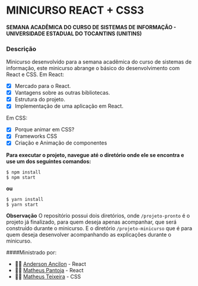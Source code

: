 # MINICURSO REACT + CSS3

#### SEMANA ACADÊMICA DO CURSO DE SISTEMAS DE INFORMAÇÃO - UNIVERSIDADE ESTADUAL DO TOCANTINS (UNITINS)

### Descrição
Minicurso desenvolvido para a semana acadêmica do curso de sistemas de informação, este minicurso abrange o básico do desenvolvimento com React e CSS. 
Em React:
- [x] Mercado para o React.
- [x] Vantagens sobre as outras bibliotecas.
- [x] Estrutura do projeto.
- [x] Implementação de uma aplicação em React.

Em CSS:
- [x] Porque animar em CSS?
- [x] Frameworks CSS
- [x] Criação e Animação de componentes

__Para executar o projeto, navegue até o diretório onde ele se encontra e use um dos seguintes comandos:__
``` 
$ npm install
$ npm start
```
__ou__
``` 
$ yarn install
$ yarn start
```

__Observação__
O repositório possui dois diretórios, onde `/projeto-pronto` é o projeto já finalizado, para quem deseja apenas acompanhar, que será construído durante o minicurso. E o diretório `/projeto-minicurso` que é para quem deseja desenvolver acompanhando as explicações durante o minicurso. 

####Ministrado por:
* 👨‍💻 [Anderson Ancilon](https://www.linkedin.com/in/anderson-ancilon/) - React
* 👨‍💻 [Matheus Pantoja](https://www.linkedin.com/in/anderson-ancilon/) - React
* 👨‍💻 [Matheus Teixeira](https://www.linkedin.com/in/matheus-t-s-abella-680576b3/) - CSS


